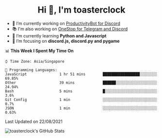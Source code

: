 <h1 align="center">Hi 👋, I'm toasterclock</h1>


- 🔭 I’m currently working on [ProductivityBot for Discord](https://github.com/toasterclock/StudyBot-Discord)
- 📚 I'm also working on [OneStop for Telegram and Discord](https://github.com/Prakhar896/OneStop)
- 🌱 I’m currently learning **Python and Javascript**
- 💌 I’m focusing on **discord.js, discord.py and pygame**

<!--START_SECTION:waka-->
📊 **This Week I Spent My Time On** 

```text
⌚︎ Time Zone: Asia/Singapore

💬 Programming Languages: 
JavaScript               1 hr 51 mins        █████████████████░░░░░░░░   69.85% 
Other                    39 mins             ██████░░░░░░░░░░░░░░░░░░░   24.94% 
Bash                     5 mins              █░░░░░░░░░░░░░░░░░░░░░░░░   3.6% 
Git Config               1 min               ░░░░░░░░░░░░░░░░░░░░░░░░░   0.7% 
JSON                     1 min               ░░░░░░░░░░░░░░░░░░░░░░░░░   0.63%

```


 Last Updated on 22/08/2021
<!--END_SECTION:waka-->

![toasterclock's GitHub Stats](https://github-readme-stats.vercel.app/api?username=toasterclock&show_icons=true&theme=radical)


